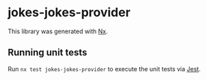 # jokes-jokes-provider

This library was generated with [Nx](https://nx.dev).

## Running unit tests

Run `nx test jokes-jokes-provider` to execute the unit tests via [Jest](https://jestjs.io).
